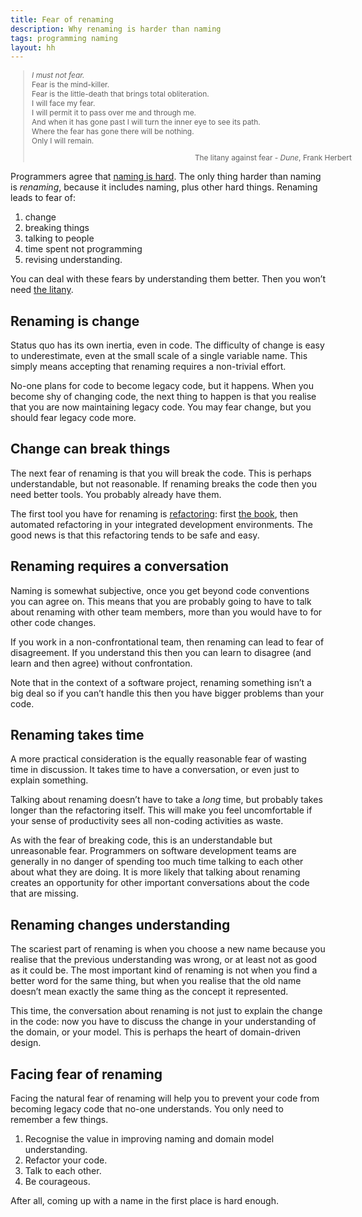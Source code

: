 ```yaml
---
title: Fear of renaming
description: Why renaming is harder than naming
tags: programming naming
layout: hh
---
```


<blockquote class="big solid-one" style="width:43em; max-width:43em; padding-right:2em; font-size: 0.85em">
<p><em>I must not fear.</em>
<br>Fear is the mind-killer.
<br>Fear is the little-death that brings total obliteration.
<br>I will face my fear.
<br>I will permit it to pass over me and through me.
<br>And when it has gone past I will turn the inner eye to see its path.
<br>Where the fear has gone there will be nothing.
<br>Only I will remain.</p>
<p style="text-align:right">The litany against fear - <em>Dune</em>, Frank Herbert</p></blockquote>

Programmers agree that [naming is hard](http://martinfowler.com/bliki/TwoHardThings.html). The only thing harder than naming is _renaming_, because it includes naming, plus other hard things. Renaming leads to fear of:

1. change
2. breaking things
3. talking to people
4. time spent not programming
5. revising understanding.

You can deal with these fears by understanding them better. Then you won’t need [the litany](http://en.wikipedia.org/wiki/Bene_Gesserit#Litany_against_fear).


## Renaming is change

Status quo has its own inertia, even in code. The difficulty of change is easy to underestimate, even at the small scale of a single variable name. This simply means accepting that renaming requires a non-trivial effort.

No-one plans for code to become legacy code, but it happens. When you become shy of changing code, the next thing to happen is that you realise that you are now maintaining legacy code. You may fear change, but you should fear legacy code more.


## Change can break things

The next fear of renaming is that you will break the code. This is perhaps understandable, but not reasonable. If renaming breaks the code then you need better tools. You probably already have them.

The first tool you have for renaming is [refactoring](http://refactoring.com): first [the book](http://martinfowler.com/books/refactoring.html), then automated refactoring in your integrated development environments. The good news is that this refactoring tends to be safe and easy.


## Renaming requires a conversation

Naming is somewhat subjective, once you get beyond code conventions you can agree on. This means that you are probably going to have to talk about renaming with other team members, more than you would have to for other code changes.

If you work in a non-confrontational team, then renaming can lead to fear of disagreement. If you understand this then you can learn to disagree (and learn and then agree) without confrontation.

Note that in the context of a software project, renaming something isn’t a big deal so if you can’t handle this then you have bigger problems than your code.


## Renaming takes time

A more practical consideration is the equally reasonable fear of wasting time in discussion. It takes time to have a conversation, or even just to explain something.

Talking about renaming doesn’t have to take a _long_ time, but probably takes longer than the refactoring itself. This will make you feel uncomfortable if your sense of productivity sees all non-coding activities as waste.

As with the fear of breaking code, this is an understandable but unreasonable fear. Programmers on software development teams are generally in no danger of spending too much time talking to each other about what they are doing. It is more likely that talking about renaming creates an opportunity for other important conversations about the code that are missing.


## Renaming changes understanding

The scariest part of renaming is when you choose a new name because you realise that the previous understanding was wrong, or at least not as good as it could be. The most important kind of renaming is not when you find a better word for the same thing, but when you realise that the old name doesn’t mean exactly the same thing as the concept it represented.

This time, the conversation about renaming is not just to explain the change in the code: now you have to discuss the change in your understanding of the domain, or your model. This is perhaps the heart of domain-driven design.


## Facing fear of renaming

Facing the natural fear of renaming will help you to prevent your code from becoming legacy code that no-one understands. You only need to remember a few things.

1. Recognise the value in improving naming and domain model understanding.
2. Refactor your code.
3. Talk to each other.
4. Be courageous.

After all, coming up with a name in the first place is hard enough.
